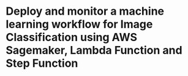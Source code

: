 # Deploy and monitor a machine learning workflow for Image Classification using AWS Sagemaker, Lambda Function and Step Function
